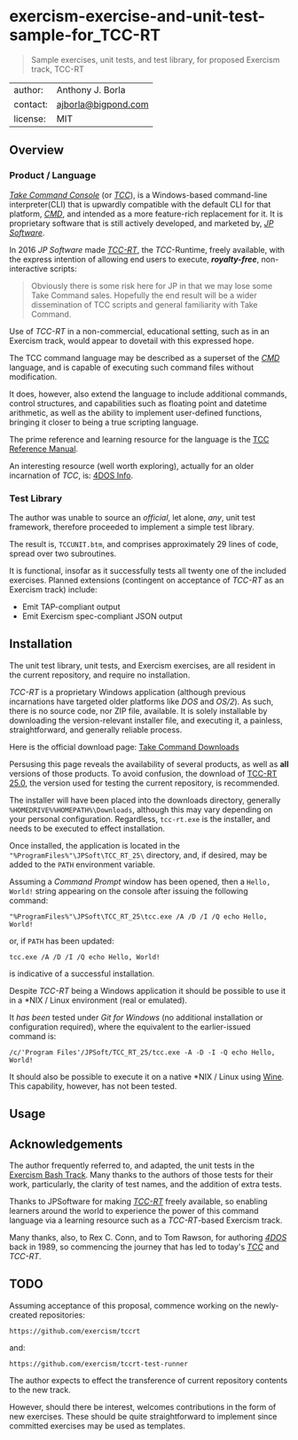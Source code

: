 # exercism-exercise-and-unit-test-sample-for_TCC-RT
> Sample exercises, unit tests, and test library, for proposed Exercism track, TCC-RT

|||
| :---     | :--- |
| author:  | Anthony J. Borla |
| contact: | [ajborla@bigpond.com](ajborla@bigpond.com) |
| license: | MIT |

## Overview

### Product / Language
[_Take Command Console_](https://en.wikipedia.org/wiki/Take_Command_Console) (or [_TCC_](https://en.wikipedia.org/wiki/Take_Command_Console)), is a Windows-based command-line interpreter(CLI) that is upwardly compatible with the default CLI for that platform, [_CMD_](https://en.wikipedia.org/wiki/Cmd.exe), and intended as a more feature-rich replacement for it. It is proprietary software that is still actively developed, and marketed by, [_JP Software_](https://jpsoft.com/).

In 2016 _JP Software_ made [_TCC-RT_](https://jpsoft.com/blogs/releases/tcc-rt-released.html), the _TCC_-Runtime, freely available, with the express intention of allowing end users to execute, **_royalty-free_**, non-interactive scripts:

> Obviously there is some risk here for JP in that we may lose some Take Command sales. Hopefully the end result will be a wider dissemination of TCC scripts and general familiarity with Take Command.

Use of _TCC-RT_ in a non-commercial, educational setting, such as in an Exercism track, would appear to dovetail with this expressed hope.

The TCC command language may be described as a superset of the [_CMD_](https://en.wikipedia.org/wiki/Cmd.exe) language, and is capable of executing such command files without modification.

It does, however, also extend the language to include additional commands, control structures, and capabilities such as floating point and datetime arithmetic, as well as the ability to implement user-defined functions, bringing it closer to being a true scripting language.

The prime reference and learning resource for the language is the [TCC Reference Manual](https://jpsoft.com/downloads/v31/TakeCommand.pdf).

An interesting resource (well worth exploring), actually for an older incarnation of _TCC_, is: [4DOS Info](https://4dos.info/).

### Test Library
The author was unable to source an _official_, let alone, _any_, unit test framework, therefore proceeded to implement a simple test library.

The result is, `TCCUNIT.btm`, and comprises approximately 29 lines of code, spread over two subroutines.

It is functional, insofar as it successfully tests all twenty one of the included exercises. Planned extensions (contingent on acceptance of _TCC-RT_ as an Exercism track) include:
* Emit TAP-compliant output
* Emit Exercism spec-compliant JSON output

## Installation
The unit test library, unit tests, and Exercism exercises, are all resident in the current repository, and require no installation.

_TCC-RT_ is a proprietary Windows application (although previous incarnations have targeted older platforms like _DOS_ and _OS/2_). As such, there is no source code, nor ZIP file, available. It is solely installable by downloading the version-relevant installer file, and executing it, a painless, straightforward, and generally reliable process.

Here is the official download page: [Take Command Downloads](https://jpsoft.com/all-downloads/all-downloads.html)

Persusing this page reveals the availability of several products, as well as **all** versions of those products. To avoid confusion, the download of [TCC-RT 25.0](https://jpsoft.com/downloads/v25/tcc-rt.exe), the version used for testing the current repository, is recommended.

The installer will have been placed into the downloads directory, generally `%HOMEDRIVE%%HOMEPATH%\Downloads`, although this may vary depending on your personal configuration. Regardless, `tcc-rt.exe` is the installer, and needs to be executed to effect installation.

Once installed, the application is located in the `"%ProgramFiles%"\JPSoft\TCC_RT_25\` directory, and, if desired, may be added to the `PATH` environment variable.

Assuming a _Command Prompt_ window has been opened, then a `Hello, World!` string appearing on the console after issuing the following command:

```plain
"%ProgramFiles%"\JPSoft\TCC_RT_25\tcc.exe /A /D /I /Q echo Hello, World!
```

or, if `PATH` has been updated:

```plain
tcc.exe /A /D /I /Q echo Hello, World!
```

is indicative of a successful installation.

Despite _TCC-RT_ being a Windows application it should be possible to use it in a *NIX / Linux environment (real or emulated).

It _has been_ tested under _Git for Windows_ (no additional installation or configuration required), where the equivalent to the earlier-issued command is:

```plain
/c/'Program Files'/JPSoft/TCC_RT_25/tcc.exe -A -D -I -Q echo Hello, World!
```

It should also be possible to execute it on a native *NIX / Linux using [Wine](https://www.winehq.org/). This capability, however, has not been tested.

## Usage

## Acknowledgements
The author frequently referred to, and adapted, the unit tests in the [Exercism Bash Track](https://exercism.org/tracks/bash). Many thanks to the authors of those tests for their work, particularly, the clarity of test names, and the addition of extra tests.

Thanks to JPSoftware for making [_TCC-RT_](https://jpsoft.com/downloads/v25/tcc-rt.exe) freely available, so enabling learners around the world to experience the power of this command language via a learning resource such as a _TCC-RT_-based Exercism track.

Many thanks, also, to Rex C. Conn, and to Tom Rawson, for authoring [_4DOS_](https://en.wikipedia.org/wiki/4DOS) back in 1989, so commencing the journey that has led to today's [_TCC_](https://en.wikipedia.org/wiki/Take_Command_Console) and _TCC-RT_.

## TODO
Assuming acceptance of this proposal, commence working on the newly-created repositories:

`https://github.com/exercism/tccrt`

and:

`https://github.com/exercism/tccrt-test-runner`

The author expects to effect the transference of current repository contents to the new track.

However, should there be interest, welcomes contributions in the form of new exercises. These should be quite straightforward to implement since committed exercises may be used as templates.

